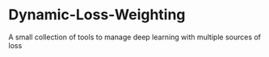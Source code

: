 # Dynamic-Loss-Weighting
A small  collection of tools to manage deep learning with multiple sources of loss
